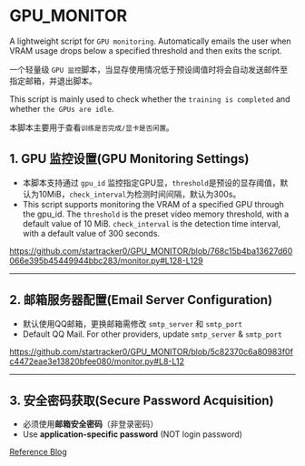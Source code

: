 # GPU_MONITOR
A lightweight script for `GPU monitoring`. Automatically emails the user when VRAM usage drops below a specified threshold and then exits the script.  

一个轻量级 `GPU 监控`脚本，当显存使用情况低于预设阈值时将会自动发送邮件至指定邮箱，并退出脚本。

This script is mainly used to check whether the `training is completed` and whether `the GPUs are idle`.

本脚本主要用于查看`训练是否完成/显卡是否闲置`。


## 1. GPU 监控设置(GPU Monitoring Settings)
- 本脚本支持通过 `gpu_id` 监控指定GPU显，`threshold`是预设的显存阈值，默认为10MiB，`check_interval`为检测时间间隔，默认为300s。
- This script supports monitoring the VRAM of a specified GPU through the gpu_id. The `threshold` is the preset video memory threshold, with a default value of 10 MiB. `check_interval` is the detection time interval, with a default value of 300 seconds.
  
https://github.com/startracker0/GPU_MONITOR/blob/768c15b4ba13627d60066e395b45449944bbc283/monitor.py#L128-L129

---

## 2. 邮箱服务器配置(Email Server Configuration)

- 默认使用QQ邮箱，更换邮箱需修改 `smtp_server` 和 `smtp_port`
- Default QQ Mail. For other providers, update `smtp_server` & `smtp_port`

https://github.com/startracker0/GPU_MONITOR/blob/5c82370c6a80983f0fc4472eae3e13820bfee080/monitor.py#L8-L12


---

## 3. 安全密码获取(Secure Password Acquisition)
- 必须使用**邮箱安全密码**（非登录密码）
- Use **application-specific password** (NOT login password)

[Reference Blog](https://blog.csdn.net/qq_42076902/article/details/131900459)

